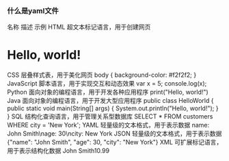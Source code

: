 ### 什么是yaml文件
名称	描述	示例
HTML	超文本标记语言，用于创建网页	<html><head><title>My Page</title></head><body><h1>Hello, world!</h1></body></html>
CSS	层叠样式表，用于美化网页	body { background-color: #f2f2f2; }
JavaScript	脚本语言，用于实现交互和动态效果	var x = 5; console.log(x);
Python	面向对象的编程语言，用于开发各种应用程序	print("Hello, world!")
Java	面向对象的编程语言，用于开发大型应用程序	public class HelloWorld { public static void main(String[] args) { System.out.println("Hello, world!"); } }
SQL	结构化查询语言，用于管理关系型数据库	SELECT * FROM customers WHERE city = 'New York';
YAML	轻量级的文本格式，用于表示数据	name: John Smith\nage: 30\ncity: New York
JSON	轻量级的文本格式，用于表示数据	{"name": "John Smith", "age": 30, "city": "New York"}
XML	可扩展标记语言，用于表示结构化数据	<book><title>My Book</title><author>John Smith</author><price>10.99</price></book>